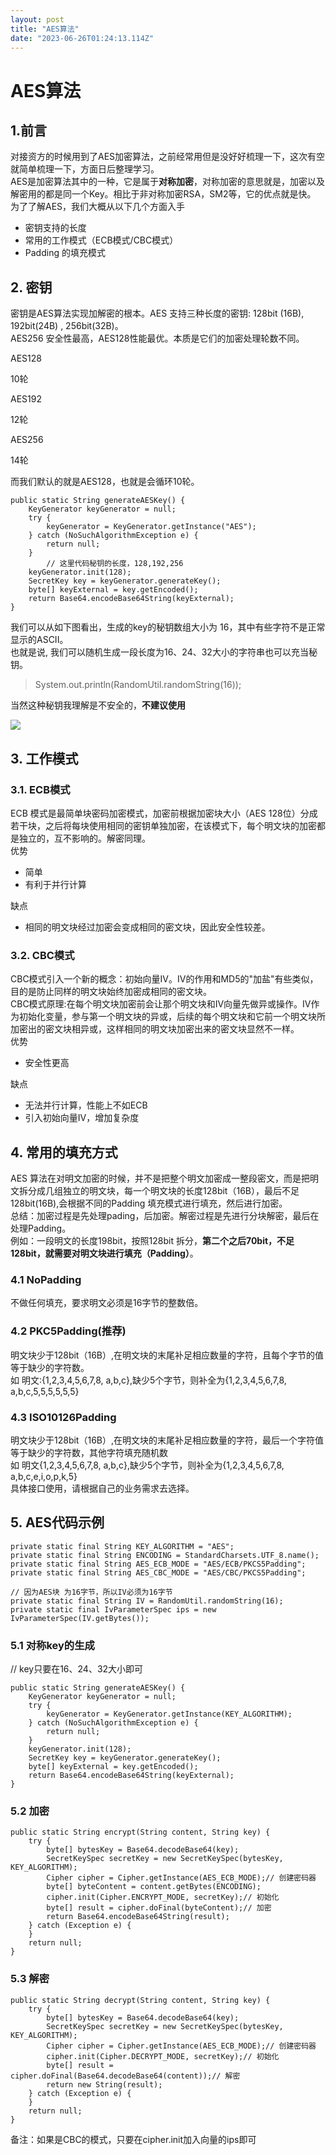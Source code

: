 ```yaml
---
layout: post
title: "AES算法"
date: "2023-06-26T01:24:13.114Z"
---
```

AES算法
=====

1.前言
----

对接资方的时候用到了AES加密算法，之前经常用但是没好好梳理一下，这次有空就简单梳理一下，方面日后整理学习。  
AES是加密算法其中的一种，它是属于**对称加密**，对称加密的意思就是，加密以及解密用的都是同一个Key。相比于非对称加密RSA，SM2等，它的优点就是快。  
为了了解AES，我们大概从以下几个方面入手

*   密钥支持的长度
*   常用的工作模式（ECB模式/CBC模式）
*   Padding 的填充模式

2\. 密钥
------

密钥是AES算法实现加解密的根本。AES 支持三种长度的密钥: 128bit (16B), 192bit(24B) , 256bit(32B)。  
AES256 安全性最高，AES128性能最优。本质是它们的加密处理轮数不同。

AES128

10轮

AES192

12轮

AES256

14轮

而我们默认的就是AES128，也就是会循环10轮。

    public static String generateAESKey() {
    	KeyGenerator keyGenerator = null;
    	try {
    		keyGenerator = KeyGenerator.getInstance("AES");
    	} catch (NoSuchAlgorithmException e) {
    		return null;
    	}
            // 这里代码秘钥的长度，128,192,256
    	keyGenerator.init(128);
    	SecretKey key = keyGenerator.generateKey();
    	byte[] keyExternal = key.getEncoded();
    	return Base64.encodeBase64String(keyExternal);
    }
    

我们可以从如下图看出，生成的key的秘钥数组大小为 16，其中有些字符不是正常显示的ASCII。  
也就是说, 我们可以随机生成一段长度为16、24、32大小的字符串也可以充当秘钥。

> System.out.println(RandomUtil.randomString(16));

当然这种秘钥我理解是不安全的，**不建议使用**

![](https://img2023.cnblogs.com/blog/1335795/202306/1335795-20230625203618529-1208075428.png)

3\. 工作模式
--------

### 3.1. ECB模式

ECB 模式是最简单块密码加密模式，加密前根据加密块大小（AES 128位）分成若干块，之后将每块使用相同的密钥单独加密，在该模式下，每个明文块的加密都是独立的，互不影响的。解密同理。  
优势

*   简单
*   有利于并行计算

缺点

*   相同的明文块经过加密会变成相同的密文块，因此安全性较差。

### 3.2. CBC模式

CBC模式引入一个新的概念：初始向量IV。IV的作用和MD5的"加盐"有些类似，目的是防止同样的明文块始终加密成相同的密文块。  
CBC模式原理:在每个明文块加密前会让那个明文块和IV向量先做异或操作。IV作为初始化变量，参与第一个明文块的异或，后续的每个明文块和它前一个明文块所加密出的密文块相异或，这样相同的明文块加密出来的密文块显然不一样。  
优势

*   安全性更高

缺点

*   无法并行计算，性能上不如ECB
*   引入初始向量IV，增加复杂度

4\. 常用的填充方式
-----------

AES 算法在对明文加密的时候，并不是把整个明文加密成一整段密文，而是把明文拆分成几组独立的明文块，每一个明文块的长度128bit（16B），最后不足128bit(16B),会根据不同的Padding 填充模式进行填充，然后进行加密。  
总结：加密过程是先处理pading，后加密。解密过程是先进行分块解密，最后在处理Padding。  
例如：一段明文的长度198bit，按照128bit 拆分，**第二个之后70bit，不足128bit，就需要对明文块进⾏填充（Padding）**。

### 4.1 NoPadding

不做任何填充，要求明文必须是16字节的整数倍。

### 4.2 PKC5Padding(推荐)

明文块少于128bit（16B）,在明文块的末尾补足相应数量的字符，且每个字节的值等于缺少的字符数。  
如 明文:{1,2,3,4,5,6,7,8, a,b,c},缺少5个字节，则补全为{1,2,3,4,5,6,7,8, a,b,c,5,5,5,5,5,5}

### 4.3 ISO10126Padding

明文块少于128bit（16B）,在明文块的末尾补足相应数量的字符，最后一个字符值等于缺少的字符数，其他字符填充随机数  
如 明文{1,2,3,4,5,6,7,8, a,b,c},缺少5个字节，则补全为{1,2,3,4,5,6,7,8, a,b,c,e,i,o,p,k,5}  
具体接口使用，请根据自己的业务需求去选择。

5\. AES代码示例
-----------

    private static final String KEY_ALGORITHM = "AES";
    private static final String ENCODING = StandardCharsets.UTF_8.name();
    private static final String AES_ECB_MODE = "AES/ECB/PKCS5Padding";
    private static final String AES_CBC_MODE = "AES/CBC/PKCS5Padding";
    
    // 因为AES块 为16字节，所以IV必须为16字节
    private static final String IV = RandomUtil.randomString(16);
    private static final IvParameterSpec ips = new IvParameterSpec(IV.getBytes());
    

### 5.1 对称key的生成

// key只要在16、24、32大小即可

    public static String generateAESKey() {
    	KeyGenerator keyGenerator = null;
    	try {
    		keyGenerator = KeyGenerator.getInstance(KEY_ALGORITHM);
    	} catch (NoSuchAlgorithmException e) {
    		return null;
    	}
    	keyGenerator.init(128);
    	SecretKey key = keyGenerator.generateKey();
    	byte[] keyExternal = key.getEncoded();
    	return Base64.encodeBase64String(keyExternal);
    }
    

### 5.2 加密

    public static String encrypt(String content, String key) {
    	try {
    		byte[] bytesKey = Base64.decodeBase64(key);
    		SecretKeySpec secretKey = new SecretKeySpec(bytesKey, KEY_ALGORITHM);
    		Cipher cipher = Cipher.getInstance(AES_ECB_MODE);// 创建密码器
    		byte[] byteContent = content.getBytes(ENCODING);
    		cipher.init(Cipher.ENCRYPT_MODE, secretKey);// 初始化
    		byte[] result = cipher.doFinal(byteContent);// 加密
    		return Base64.encodeBase64String(result);
    	} catch (Exception e) {
    	}
    	return null;
    }
    

### 5.3 解密

    public static String decrypt(String content, String key) {
    	try {
    		byte[] bytesKey = Base64.decodeBase64(key);
    		SecretKeySpec secretKey = new SecretKeySpec(bytesKey, KEY_ALGORITHM);
    		Cipher cipher = Cipher.getInstance(AES_ECB_MODE);// 创建密码器
    		cipher.init(Cipher.DECRYPT_MODE, secretKey);// 初始化
    		byte[] result = cipher.doFinal(Base64.decodeBase64(content));// 解密
    		return new String(result);
    	} catch (Exception e) {
    	}
    	return null;
    }
    

备注：如果是CBC的模式，只要在cipher.init加入向量的ips即可